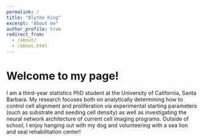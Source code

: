 ```yaml
---
permalink: /
title: "Blythe King"
excerpt: "About me"
author_profile: true
redirect_from: 
  - /about/
  - /about.html
---
```


Welcome to my page!
======
I am a third-year statistics PhD student at the University of California, Santa Barbara. My research focuses both on analytically determining how to control cell alignment and proliferation via experimental starting parameters (such as substrate and seeding cell density) as well as investigating the neural network architecture of current cell imaging programs. Outside of school, I enjoy hanging out with my dog and volunteering with a sea lion and seal rehabilitation center!
